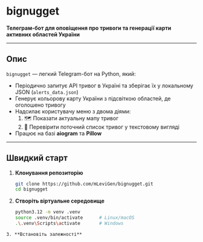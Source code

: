 # bignugget

**Телеграм-бот для оповіщення про тривоги та генерації карти активних областей України**

---

## Опис

`bignugget` — легкий Telegram-бот на Python, який:
- Періодично запитує API тривог в Україні та зберігає їх у локальному JSON (`alerts_data.json`)
- Генерує кольорову карту України з підсвіткою областей, де оголошено тривогу
- Надсилає користувачу меню з двома діями:  
  1. 🗺️ Показати актуальну мапу тривог  
  2. 🚨 Перевірити поточний список тривог у текстовому вигляді  
- Працює на базі **aiogram** та **Pillow**

---

## Швидкий старт

1. **Клонування репозиторію**  
   ```bash
   git clone https://github.com/mLeviGen/bignugget.git
   cd bignugget
   ```

2. **Створіть віртуальне середовище**  
   ```bash
   python3.12 -m venv .venv
   source .venv/bin/activate      # Linux/macOS
   .\.venv\Scripts\activate       # Windows
  ```
3. **Встановіть залежності**
